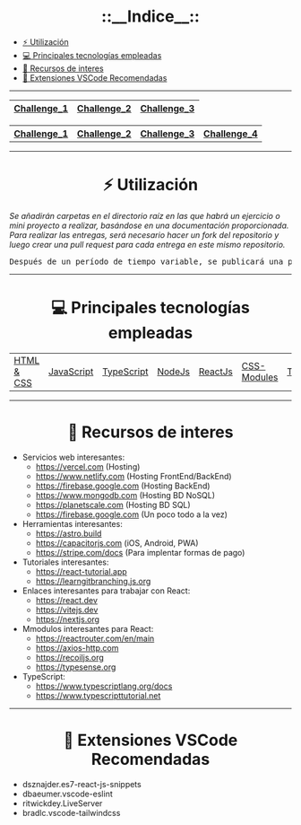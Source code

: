 <h1 align='center'>
    <strong>::__Indice__::</strong>
</h1>

- [:zap: Utilización](#util)
- [:computer: Principales tecnologías empleadas](#pte)
- [:pencil: Recursos de interes](#ri)
- [:art: Extensiones VSCode Recomendadas](#reco)

---

|[Challenge_1](https://github.com/StephanJ98/challenges/tree/main/challenge_1)|[Challenge_2](https://github.com/StephanJ98/challenges/tree/main/challenge_2)|[Challenge_3](https://github.com/StephanJ98/challenges/tree/main/challenge_3)|
|-|-|-|

<table>
    <tr>
        <th>
            <a href="https://github.com/StephanJ98/challenges/tree/main/challenge_1">Challenge_1</a>
        </th>
        <th>
            <a href="https://github.com/StephanJ98/challenges/tree/main/challenge_2">Challenge_2</a>
        </th>
        <th>
            <a href="https://github.com/StephanJ98/challenges/tree/main/challenge_3">Challenge_3</a>
        </th>
        <th>
            <a href="https://github.com/StephanJ98/challenges/tree/main/challenge_4">Challenge_4</a>
        </th>
    </tr>
</table>


---

<h1 align='center' id='util'>
    <strong>⚡ Utilización</strong>
</h1>

*Se añadirán carpetas en el directorio raíz en las que habrá un ejercicio o mini proyecto a realizar, basándose en una documentación proporcionada. Para realizar las entregas, será necesario hacer un fork del repositorio y luego crear una pull request para cada entrega en este mismo repositorio.*

<pre align='center'>Después de un período de tiempo variable, se publicará una posible solución.</pre>

---

<h1 align='center' id='pte'>
    <strong>💻 Principales tecnologías empleadas</strong>
</h1>

<div align='center'>
    <table>
        <tr>
            <td>
                <a href='https://www.learn-html.org/'>HTML & CSS</a>
            </td>
            <td>
                <a href='https://www.learn-js.org/'>JavaScript</a>
            </td>
            <td>
                <a href='https://www.typescriptlang.org/'>TypeScript</a>
            </td>
            <td>
                <a href='https://nodejs.org/en'>NodeJs</a>
            </td>
            <td>
                <a href='https://react.dev/'>ReactJs</a>
            </td>
            <td>
                <a href='https://github.com/css-modules/css-modules'>CSS-Modules</a>
            </td>
            <td>
                <a href='https://tailwindcss.com/'>Tailwindcss</a>
            </td>
            <td>
                <a href='https://daisyui.com/'>DaisyUI</a>
            </td>
        </tr>
    </table>
</div>

---

<h1 align='center' id='ri'>
        <strong>📝 Recursos de interes</strong>
</h1>

- Servicios web interesantes:
    * https://vercel.com (Hosting)
    * https://www.netlify.com (Hosting FrontEnd/BackEnd)
    * https://firebase.google.com (Hosting BackEnd)
    * https://www.mongodb.com (Hosting BD NoSQL)
    * https://planetscale.com (Hosting BD SQL)
    * https://firebase.google.com (Un poco todo a la vez)
- Herramientas interesantes:
    * https://astro.build
    * https://capacitorjs.com (iOS, Android, PWA)
    * https://stripe.com/docs (Para implentar formas de pago)
- Tutoriales interesantes:
    * https://react-tutorial.app
    * https://learngitbranching.js.org
- Enlaces interesantes para trabajar con React:
    * https://react.dev
    * https://vitejs.dev
    * https://nextjs.org
- Mmodulos interesantes para React:
    * https://reactrouter.com/en/main
    * https://axios-http.com
    * https://recoiljs.org
    * https://typesense.org
- TypeScript:
    * https://www.typescriptlang.org/docs
    * https://www.typescripttutorial.net 

---

<h1 align='center' id='reco'>
    <strong>🎨 Extensiones VSCode Recomendadas</strong>
</h1>

- dsznajder.es7-react-js-snippets
- dbaeumer.vscode-eslint
- ritwickdey.LiveServer
- bradlc.vscode-tailwindcss

